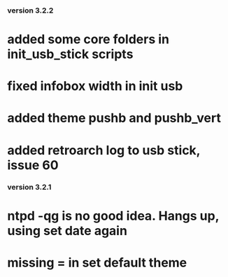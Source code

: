 ### version 3.2.2
# added some core folders in init_usb_stick scripts
# fixed infobox width in init usb
# added theme pushb and pushb_vert
# added retroarch log to usb stick, issue 60

### version 3.2.1
# ntpd -qg is no good idea. Hangs up, using set date again
# missing = in set default theme
